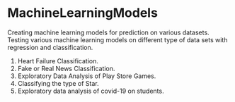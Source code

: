 # MachineLearningModels
Creating machine learning models for prediction on various datasets. 
Testing various machine learning models on different type of data sets
with regression and classification.
1. Heart Failure Classification.
2. Fake or Real News Classification.
3. Exploratory Data Analysis of Play Store Games.
4. Classifying the type of Star.
5. Exploratory data analysis of covid-19 on students.
